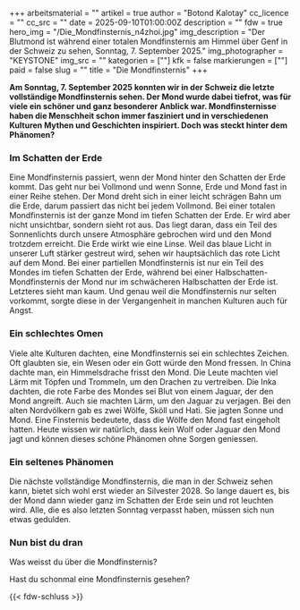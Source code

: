 +++
arbeitsmaterial = ""
artikel = true
author = "Botond Kalotay"
cc_licence = ""
cc_src = ""
date = 2025-09-10T01:00:00Z
description = ""
fdw = true
hero_img = "/Die_Mondfinsternis_n4zhoi.jpg"
img_description = "Der Blutmond ist während einer totalen Mondfinsternis am Himmel über Genf in der Schweiz zu sehen, Sonntag, 7. September 2025."
img_photographer = "KEYSTONE"
img_src = ""
kategorien = [""]
kfk = false
markierungen = [""]
paid = false
slug = ""
title = "Die Mondfinsternis"
+++

**Am Sonntag, 7. September 2025 konnten wir in der Schweiz die letzte vollständige Mondfinsternis sehen. Der Mond wurde dabei tiefrot, was für viele ein schöner und ganz besonderer Anblick war. Mondfinsternisse haben die Menschheit schon immer fasziniert und in verschiedenen Kulturen Mythen und Geschichten inspiriert. Doch was steckt hinter dem Phänomen?**

### Im Schatten der Erde

Eine Mondfinsternis passiert, wenn der Mond hinter den Schatten der Erde kommt. Das geht nur bei Vollmond und wenn Sonne, Erde und Mond fast in einer Reihe stehen. Der Mond dreht sich in einer leicht schrägen Bahn um die Erde, darum passiert das nicht bei jedem Vollmond. Bei einer totalen Mondfinsternis ist der ganze Mond im tiefen Schatten der Erde. Er wird aber nicht unsichtbar, sondern sieht rot aus. Das liegt daran, dass ein Teil des Sonnenlichts durch unsere Atmosphäre gebrochen wird und den Mond trotzdem erreicht. Die Erde wirkt wie eine Linse. Weil das blaue Licht in unserer Luft stärker gestreut wird, sehen wir hauptsächlich das rote Licht auf dem Mond. Bei einer partiellen Mondfinsternis ist nur ein Teil des Mondes im tiefen Schatten der Erde, während bei einer Halbschatten-Mondfinsternis der Mond nur im schwächeren Halbschatten der Erde ist. Letzteres sieht man kaum. Und genau weil die Mondfinsternis nur selten vorkommt, sorgte diese in der Vergangenheit in manchen Kulturen auch für Angst.

### Ein schlechtes Omen

Viele alte Kulturen dachten, eine Mondfinsternis sei ein schlechtes Zeichen. Oft glaubten sie, ein Wesen oder ein Gott würde den Mond fressen. In China dachte man, ein Himmelsdrache frisst den Mond. Die Leute machten viel Lärm mit Töpfen und Trommeln, um den Drachen zu vertreiben. Die Inka dachten, die rote Farbe des Mondes sei Blut von einem Jaguar, der den Mond angreift. Auch sie machten Lärm, um den Jaguar zu verjagen. Bei den alten Nordvölkern gab es zwei Wölfe, Sköll und Hati. Sie jagten Sonne und Mond. Eine Finsternis bedeutete, dass die Wölfe den Mond fast eingeholt hatten. Heute wissen wir natürlich, dass kein Wolf oder Jaguar den Mond jagt und können dieses schöne Phänomen ohne Sorgen geniessen.

### Ein seltenes Phänomen

Die nächste vollständige Mondfinsternis, die man in der Schweiz sehen kann, bietet sich wohl erst wieder an Silvester 2028. So lange dauert es, bis der Mond dann wieder ganz im Schatten der Erde sein und rot leuchten wird. Alle, die es also letzten Sonntag verpasst haben, müssen sich nun etwas gedulden.

### Nun bist du dran

Was weisst du über die Mondfinsternis?

Hast du schonmal eine Mondfinsternis gesehen?

{{< fdw-schluss >}}

